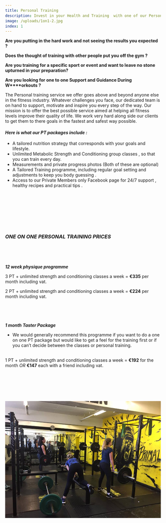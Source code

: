 ```yaml
---
title: Personal Training
description: Invest in your Health and Training  with one of our Personal Training Packages.
image: /uploads/1on1-2.jpg
index: 1
---
```



**Are you putting in the hard work and not seeing the results you expected ?**

**Does the thought of training with other people put you off the gym ?**

**Are you training for a specific sport or event and want to leave no stone upturned in your preparation?**

**Are you looking for one to one Support and Guidance During W****orkouts ?**

The Personal training service we offer goes above and beyond anyone else in the fitness industry. Whatever challenges you face, our dedicated team is on hand to support, motivate and inspire you every step of the way. Our mission is to offer the best possible service aimed at helping all fitness levels improve their quality of life. We work very hard along side our clients to get them to there goals in the fastest and safest way possible.

#### ***Here is what our PT packages include :***

* A tailored nutrition strategy that corresponds with your goals and lifestyle.
* Unlimited Metabolic Strength and Conditioning group classes , so that you can train every day.
* Measurements and private progress photos (Both of these are optional)
* A Tailored Training programme, including regular goal setting and adjustments to keep you body guessing .
* Access to our Private Members only Facebook page for 24/7 support , healthy recipes and practical tips .

&nbsp;

&nbsp;

&nbsp;

&nbsp;

### ***ONE ON ONE PERSONAL TRAINING PRICES***

&nbsp;

&nbsp;

***12 week physique programme***

3 PT + unlimited strength and conditioning classes a week = **€335** per month including vat.

2 PT + unlimited strength and conditioning classes a week = **€224** per month including vat.

&nbsp;

&nbsp;

***1 month Taster Package**&nbsp;*

* We would generally recommend this programme if you want to do a one on one PT package but would like to get a feel for the training first or if you can’t decide between the classes or personal training.
  <br>&nbsp;

1 PT + unlimited strength and conditioning classes a week = **€192**&nbsp;for the month *OR*&nbsp;**€147** each with a friend including vat.

&nbsp;

&nbsp;

&nbsp;

![](/uploads/versions/17353153-597254370463131-5171979777414179871-n---x----960-720x---.jpg)